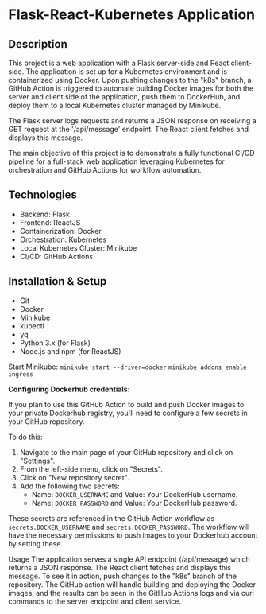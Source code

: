 # Flask-React-Kubernetes Application
## Description

This project is a web application with a Flask server-side and React client-side. The application is set up for a Kubernetes environment and is containerized using Docker. Upon pushing changes to the "k8s" branch, a GitHub Action is triggered to automate building Docker images for both the server and client side of the application, push them to DockerHub, and deploy them to a local Kubernetes cluster managed by Minikube.

The Flask server logs requests and returns a JSON response on receiving a GET request at the '/api/message' endpoint. The React client fetches and displays this message.

The main objective of this project is to demonstrate a fully functional CI/CD pipeline for a full-stack web application leveraging Kubernetes for orchestration and GitHub Actions for workflow automation.

## Technologies
- Backend: Flask
- Frontend: ReactJS
- Containerization: Docker
- Orchestration: Kubernetes
- Local Kubernetes Cluster: Minikube
- CI/CD: GitHub Actions

## Installation & Setup
- Git
- Docker
- Minikube
- kubectl
- yq
- Python 3.x (for Flask)
- Node.js and npm (for ReactJS)

Start Minikube:
`minikube start --driver=docker`
`minikube addons enable ingress`

**Configuring Dockerhub credentials:**

If you plan to use this GitHub Action to build and push Docker images to your private Dockerhub registry, you'll need to configure a few secrets in your GitHub repository. 

To do this:

1. Navigate to the main page of your GitHub repository and click on "Settings".
2. From the left-side menu, click on "Secrets".
3. Click on "New repository secret".
4. Add the following two secrets:
    - Name: `DOCKER_USERNAME` and Value: Your DockerHub username.
    - Name: `DOCKER_PASSWORD` and Value: Your DockerHub password.

These secrets are referenced in the GitHub Action workflow as `secrets.DOCKER_USERNAME` and `secrets.DOCKER_PASSWORD`. The workflow will have the necessary permissions to push images to your Dockerhub account by setting these.

Usage
The application serves a single API endpoint (/api/message) which returns a JSON response. The React client fetches and displays this message. To see it in action, push changes to the "k8s" branch of the repository. The GitHub action will handle building and deploying the Docker images, and the results can be seen in the GitHub Actions logs and via curl commands to the server endpoint and client service.


